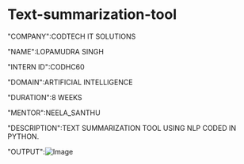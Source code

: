 # Text-summarization-tool

"COMPANY":CODTECH IT SOLUTIONS

"NAME":LOPAMUDRA SINGH

"INTERN ID":CODHC60

"DOMAIN":ARTIFICIAL INTELLIGENCE

"DURATION":8 WEEKS

"MENTOR":NEELA_SANTHU

"DESCRIPTION":TEXT SUMMARIZATION TOOL USING NLP CODED IN PYTHON.

"OUTPUT":![Image](https://github.com/user-attachments/assets/a23b01d4-2e70-4b2c-ad24-e3176be6f157)

